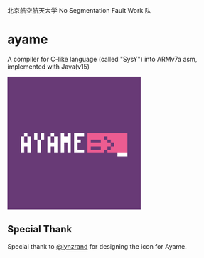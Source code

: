 北京航空航天大学 No Segmentation Fault Work 队
# ayame

A compiler for C-like language (called "SysY")  into ARMv7a asm, implemented with Java(v15)

<img src="./doc/ayame.svg" width="300px" >


## Special Thank
Special thank to  [@lynzrand](https://github.com/lynzrand) for designing the icon for Ayame.